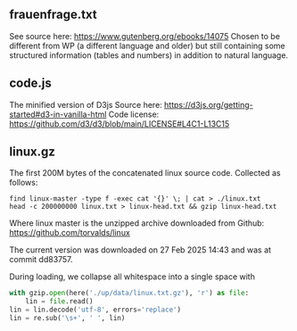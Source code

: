 ## frauenfrage.txt

See source here: https://www.gutenberg.org/ebooks/14075 Chosen to be different from WP (a different language and older) 
but still containing some structured information (tables and numbers) in addition to natural language.

## code.js

The minified version of D3js Source here: https://d3js.org/getting-started#d3-in-vanilla-html Code 
license: https://github.com/d3/d3/blob/main/LICENSE#L4C1-L13C15

## linux.gz

The first 200M bytes of the concatenated linux source code. Collected as follows:
```
find linux-master -type f -exec cat '{}' \; | cat > ./linux.txt
head -c 200000000 linux.txt > linux-head.txt && gzip linux-head.txt
```
Where linux master is the unzipped archive downloaded from Github: https://github.com/torvalds/linux

The current version was downloaded on 27 Feb 2025 14:43 and was at commit dd83757.

During loading, we collapse all whitespace into a single space with 
```python
with gzip.open(here('./up/data/linux.txt.gz'), 'r') as file:
    lin = file.read()
lin = lin.decode('utf-8', errors='replace')
lin = re.sub('\s+', ' ', lin)
```
